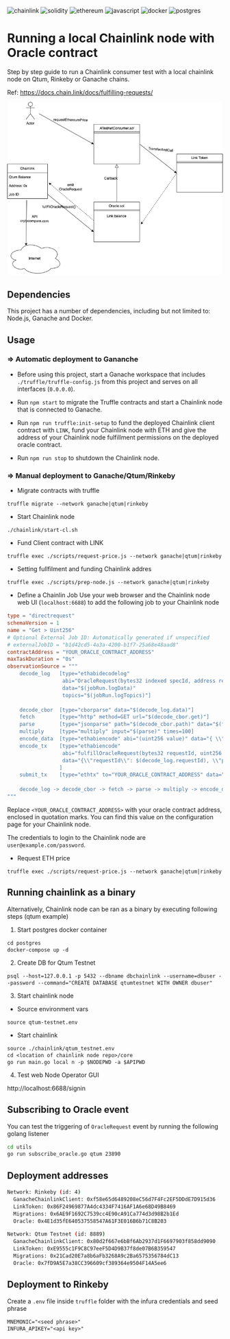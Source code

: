 ![chainlink](https://img.shields.io/badge/chainlink-375BD2?style=for-the-badge&logo=chainlink&logoColor=white) ![solidity](https://img.shields.io/badge/Solidity-e6e6e6?style=for-the-badge&logo=solidity&logoColor=black) ![ethereum](https://img.shields.io/badge/Ethereum-3C3C3D?style=for-the-badge&logo=Ethereum&logoColor=white)  ![javascript](https://img.shields.io/badge/JavaScript-323330?style=for-the-badge&logo=javascript&logoColor=F7DF1E) ![docker](https://img.shields.io/badge/Docker-2CA5E0?style=for-the-badge&logo=docker&logoColor=white) ![postgres](https://img.shields.io/badge/PostgreSQL-316192?style=for-the-badge&logo=postgresql&logoColor=white)


# Running a local Chainlink node with Oracle contract

Step by step guide to run a Chainlink consumer test with a local chainlink node on Qtum, Rinkeby or Ganache chains.

Ref: https://docs.chain.link/docs/fulfilling-requests/

![chainlink poc](demo.png "chainlink-demo")


## Dependencies

This project has a number of dependencies, including but not limited to: Node.js, Ganache and Docker.

## Usage

### => Automatic deployment to Gananche

- Before using this project, start a Ganache workspace that includes `./truffle/truffle-config.js` from this project and serves
on all interfaces (`0.0.0.0`).

- Run `npm start` to migrate the Truffle contracts and start a Chainlink node that is connected to Ganache.

- Run `npm run truffle:init-setup` to fund the deployed Chainlink client contract with `LINK`, fund your Chainlink node
with ETH and give the address of your Chainlink node fulfillment permissions on the deployed oracle contract.

- Run `npm run stop` to shutdown the Chainlink node.

### => Manual deployment to Ganache/Qtum/Rinkeby

- Migrate contracts with truffle

```
truffle migrate --network ganache|qtum|rinkeby
```

- Start Chainlink node

```
./chainlink/start-cl.sh
```


- Fund Client contract with LINK

```
truffle exec ./scripts/request-price.js --network ganache|qtum|rinkeby
```

- Setting fullfilment and funding Chainlink addres
  
```
truffle exec ./scripts/prep-node.js --network ganache|qtum|rinkeby
```

-  Define a Chainlin Job
Use your web browser and the Chainlink node web UI (`localhost:6688`) to add the following job to your Chainlink node

```toml
type = "directrequest"
schemaVersion = 1
name = "Get > Uint256"
# Optional External Job ID: Automatically generated if unspecified
# externalJobID = "b1d42cd5-4a3a-4200-b1f7-25a68e48aad8"
contractAddress = "YOUR_ORACLE_CONTRACT_ADDRESS"
maxTaskDuration = "0s"
observationSource = """
    decode_log   [type="ethabidecodelog"
                  abi="OracleRequest(bytes32 indexed specId, address requester, bytes32 requestId, uint256 payment, address callbackAddr, bytes4 callbackFunctionId, uint256 cancelExpiration, uint256 dataVersion, bytes data)"
                  data="$(jobRun.logData)"
                  topics="$(jobRun.logTopics)"]

    decode_cbor  [type="cborparse" data="$(decode_log.data)"]
    fetch        [type="http" method=GET url="$(decode_cbor.get)"]
    parse        [type="jsonparse" path="$(decode_cbor.path)" data="$(fetch)"]
    multiply     [type="multiply" input="$(parse)" times=100]
    encode_data  [type="ethabiencode" abi="(uint256 value)" data="{ \\"value\\": $(multiply) }"]
    encode_tx    [type="ethabiencode"
                  abi="fulfillOracleRequest(bytes32 requestId, uint256 payment, address callbackAddress, bytes4 callbackFunctionId, uint256 expiration, bytes32 data)"
                  data="{\\"requestId\\": $(decode_log.requestId), \\"payment\\": $(decode_log.payment), \\"callbackAddress\\": $(decode_log.callbackAddr), \\"callbackFunctionId\\": $(decode_log.callbackFunctionId), \\"expiration\\": $(decode_log.cancelExpiration), \\"data\\": $(encode_data)}"
                 ]
    submit_tx    [type="ethtx" to="YOUR_ORACLE_CONTRACT_ADDRESS" data="$(encode_tx)"]

    decode_log -> decode_cbor -> fetch -> parse -> multiply -> encode_data -> encode_tx -> submit_tx
"""

```

Replace `<YOUR_ORACLE_CONTRACT_ADDRESS>` with your oracle contract address, enclosed in quotation marks. You can find
this value on the configuration page for your Chainlink node.

The credentials to login to the Chainlink node are `user@example.com/password`.

- Request ETH price

```
truffle exec ./scripts/request-price.js --network ganache|qtum|rinkeby
```

## Running chainlink as a binary

Alternatively, Chainlink node can be ran as a binary by executing following steps (qtum example)

1. Start postgres docker container
```
cd postgres
docker-compose up -d
```

2. Create DB for Qtum Testnet
  
```
psql --host=127.0.0.1 -p 5432 --dbname dbchainlink --username=dbuser --password --command="CREATE DATABASE qtumtestnet WITH OWNER dbuser"
```

3. Start chainlink node

- Source environment vars

```
source qtum-testnet.env
```

- Start chainlink

```
source ./chainlink/qtum_testnet.env
cd <location of chainlink node repo>/core
go run main.go local n -p $NODEPWD -a $APIPWD
```

4. Test web Node Operator GUI

http://localhost:6688/signin

## Subscribing to Oracle event

You can test the triggering of `OracleRequest` event by running the following golang listener

```bash
cd utils
go run subscribe_oracle.go qtum 23890
```

## Deployment addresses

```bash
Network: Rinkeby (id: 4)
  GanacheChainlinkClient: 0xf58e65d6489208eC56d7F4Fc2EF5DDdE7D915d36
  LinkToken: 0x86F24969877A4dc4334F7416AF1A6e68D49B8469
  Migrations: 0x6AE9F1692C7539cc4E90cA91Ca774d3d98B2b1Ed
  Oracle: 0x4E1d35fE640537558547A61F3E016B6b71C8B203
```

```bash
Network: Qtum Testnet (id: 8889)
  GanacheChainlinkClient: 0x80d2f667e6bBf6Ab2937d1F6697903f858dd9090
  LinkToken: 0xE9555c1F9C8C97eeF5D4D9B37f8de07B6B359547
  Migrations: 0x21Cad20E7a8b6aFb3268A9c2Ba6575356784dC13
  Oracle: 0x7fD9A5E7a38CC396609cf389364e9504F14A5ee6
```

## Deployment to Rinkeby

Create a `.env` file inside `truffle` folder with the infura credentials and seed phrase

```
MNEMONIC="<seed phrase>"
INFURA_APIKEY="<api key>"
```